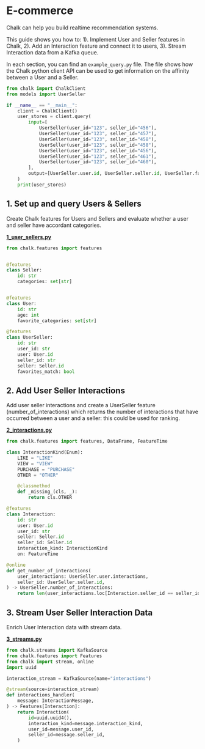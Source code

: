 # E-commerce

Chalk can help you build realtime recommendation systems.

This guide shows you how to:
1). Implement User and Seller features in Chalk,
2). Add an Interaction feature and connect it to users,
3). Stream Interaction data from a Kafka queue.

In each section, you can find an `example_query.py` file. The file shows how the Chalk python client API can be used to
get information on the affinity between a User and a Seller.

```python
from chalk import ChalkClient
from models import UserSeller

if __name__ == "__main__":
    client = ChalkClient()
    user_stores = client.query(
        input=[
            UserSeller(user_id="123", seller_id="456"),
            UserSeller(user_id="123", seller_id="457"),
            UserSeller(user_id="123", seller_id="458"),
            UserSeller(user_id="123", seller_id="458"),
            UserSeller(user_id="123", seller_id="456"),
            UserSeller(user_id="123", seller_id="461"),
            UserSeller(user_id="123", seller_id="460"),
        ],
        output=[UserSeller.user.id, UserSeller.seller.id, UserSeller.favorites_match]
    )
    print(user_stores)
```

## 1. Set up and query Users & Sellers

Create Chalk features for Users and Sellers and evaluate whether a user and seller have accordant categories.

**[1_user_sellers.py](1_user_sellers.py)**

```python
from chalk.features import features


@features
class Seller:
    id: str
    categories: set[str]


@features
class User:
    id: str
    age: int
    favorite_categories: set[str]

@features
class UserSeller:
    id: str
    user_id: str
    user: User.id
    seller_id: str
    seller: Seller.id
    favorites_match: bool
```

## 2. Add User Seller Interactions

Add user seller interactions and create a UserSeller feature (number_of_interactions) which returns the number of interactions
that have occurred between a user and a seller: this could be used for ranking.

**[2_interactions.py](2_interactions.py)**

```python
from chalk.features import features, DataFrame, FeatureTime

class InteractionKind(Enum):
    LIKE = "LIKE"
    VIEW = "VIEW"
    PURCHASE = "PURCHASE"
    OTHER = "OTHER"

    @classmethod
    def _missing_(cls, _):
        return cls.OTHER

@features
class Interaction:
    id: str
    user: User.id
    user_id: str
    seller: Seller.id
    seller_id: Seller.id
    interaction_kind: InteractionKind
    on: FeatureTime

@online
def get_number_of_interactions(
    user_interactions: UserSeller.user.interactions,
    seller_id: UserSeller.seller.id,
) -> UserSeller.number_of_interactions:
    return len(user_interactions.loc[Interaction.seller_id == seller_id])
```

## 3. Stream User Seller Interaction Data

Enrich User Interaction data with stream data.

**[3_streams.py](3_streams.py)**

```python
from chalk.streams import KafkaSource
from chalk.features import Features
from chalk import stream, online
import uuid

interaction_stream = KafkaSource(name="interactions")

@stream(source=interaction_stream)
def interactions_handler(
    message: InteractionMessage,
) -> Features[Interaction]:
    return Interaction(
        id=uuid.uuid4(),
        interaction_kind=message.interaction_kind,
        user_id=message.user_id,
        seller_id=message.seller_id,
    )
```
